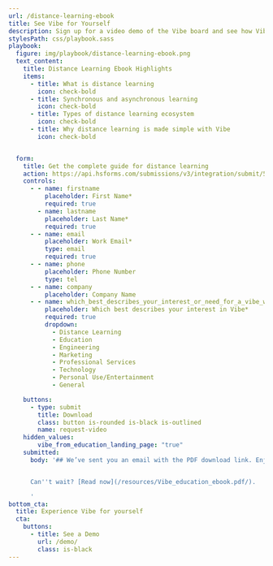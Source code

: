 ```yaml
---
url: /distance-learning-ebook
title: See Vibe for Yourself
description: Sign up for a video demo of the Vibe board and see how Vibe can elevate your team collaboration, presentations, and training.
stylesPath: css/playbook.sass
playbook:
  figure: img/playbook/distance-learning-ebook.png
  text_content:
    title: Distance Learning Ebook Highlights
    items:
      - title: What is distance learning
        icon: check-bold
      - title: Synchronous and asynchronous learning
        icon: check-bold
      - title: Types of distance learning ecosystem
        icon: check-bold
      - title: Why distance learning is made simple with Vibe
        icon: check-bold


  form:
    title: Get the complete guide for distance learning
    action: https://api.hsforms.com/submissions/v3/integration/submit/5698963/e58576d6-a3f7-4067-b961-0afeaa0d38ab
    controls:
      - - name: firstname
          placeholder: First Name*
          required: true
        - name: lastname
          placeholder: Last Name*
          required: true
      - - name: email
          placeholder: Work Email*
          type: email
          required: true
      - - name: phone
          placeholder: Phone Number
          type: tel
      - - name: company
          placeholder: Company Name
      - - name: which_best_describes_your_interest_or_need_for_a_vibe_whiteboard_
          placeholder: Which best describes your interest in Vibe*
          required: true
          dropdown:
            - Distance Learning
            - Education
            - Engineering
            - Marketing
            - Professional Services
            - Technology
            - Personal Use/Entertainment
            - General

    buttons:
      - type: submit
        title: Download
        class: button is-rounded is-black is-outlined
        name: request-video
    hidden_values:
        vibe_from_education_landing_page: "true"
    submitted:
      body: '## We’ve sent you an email with the PDF download link. Enjoy!


      Can''t wait? [Read now](/resources/Vibe_education_ebook.pdf/).

      '
bottom_cta:
  title: Experience Vibe for yourself
  cta:
    buttons:
      - title: See a Demo
        url: /demo/
        class: is-black
---
```

